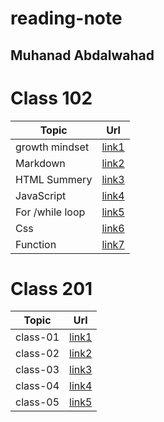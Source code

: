# reading-note
## Muhanad Abdalwahad

# Class 102
| Topic             |      Url             |  
|-------------------|:--------------------:|
| growth mindset    |[link1](./read1.md)   |
| Markdown          |[link2](./read2.md)   |  
| HTML Summery      |[link3](./read3.md)   |
| JavaScript        |[link4](./read4.md)   |
| For /while loop   |[link5](./read5.md)   |
| Css               |[link6](./read6.md)   |
| Function          |[link7](./read7.md)   |
          


# Class 201 
| Topic            |      Url                |  
|------------------|:-----------------------:|
| class-01         |[link1](./class-01.md)   |
| class-02         |[link2](./class-02.md)   |
| class-03         |[link3](./class-03.md)   |
| class-04         |[link4](./class-04.md)   |
| class-05         |[link5](./class-05.md)   |